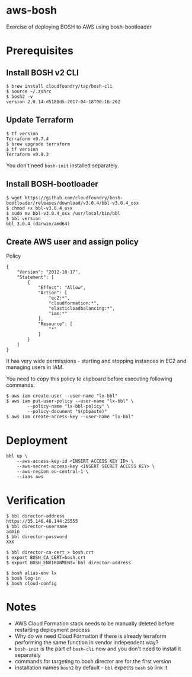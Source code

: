 # aws-bosh
Exercise of deploying BOSH to AWS using bosh-bootloader

# Prerequisites

## Install BOSH v2 CLI

```
$ brew install cloudfoundry/tap/bosh-cli
$ source ~/.zshrc
$ bosh2 -v
version 2.0.14-d5180d5-2017-04-18T00:16:26Z
```

## Update Terraform

```
$ tf version
Terraform v0.7.4
$ brew upgrade terraform
$ tf version
Terraform v0.9.3
```

You don't need `bosh-init` installed separately.

## Install BOSH-bootloader

```
$ wget https://github.com/cloudfoundry/bosh-bootloader/releases/download/v3.0.4/bbl-v3.0.4_osx
$ chmod +x bbl-v3.0.4_osx
$ sudo mv bbl-v3.0.4_osx /usr/local/bin/bbl
$ bbl version
bbl 3.0.4 (darwin/amd64)
```

## Create AWS user and assign policy

Policy

```
{
    "Version": "2012-10-17",
    "Statement": [
        {
            "Effect": "Allow",
            "Action": [
                "ec2:*",
                "cloudformation:*",
                "elasticloadbalancing:*",
                "iam:*"
            ],
            "Resource": [
                "*"
            ]
        }
    ]
}
```

It has very wide permissions - starting and stopping instances in EC2 and managing users in IAM.

You need to copy this policy to clipboard before executing following commands.

```
$ aws iam create-user --user-name "lx-bbl"
$ aws iam put-user-policy --user-name "lx-bbl" \
        --policy-name "lx-bbl-policy" \
        --policy-document "$(pbpaste)"
$ aws iam create-access-key --user-name "lx-bbl"
```

# Deployment

```
bbl up \
	--aws-access-key-id <INSERT ACCESS KEY ID> \
	--aws-secret-access-key <INSERT SECRET ACCESS KEY> \
	--aws-region eu-central-1 \
	--iaas aws
```

# Verification

```
$ bbl director-address
https://35.146.48.144:25555
$ bbl director-username
admin
$ bbl director-password
XXX

$ bbl director-ca-cert > bosh.crt
$ export BOSH_CA_CERT=bosh.crt
$ export BOSH_ENVIRONMENT=`bbl director-address`

$ bosh alias-env lx
$ bosh log-in
$ bosh cloud-config
```

# Notes

- AWS Cloud Formation stack needs to be manually deleted before restarting deployment process
- Why do we need Cloud Formation if there is already terraform performing the same function in vendor independent way?
- `bosh-init` is the part of `bosh-cli` now and you don't need to install it separately
- commands for targeting to bosh director are for the first version
- installation names `bosh2` by default - `bbl` expects `bosh` so link it
